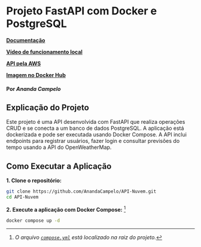 # Projeto FastAPI com Docker e PostgreSQL

**[Documentação](https://anandacampelo.github.io/API-Nuvem/)**

**[Vídeo de funcionamento local](https://anandacampelo.github.io/API-Nuvem/video_exemplo.webm)**

**[API pela AWS]([docs/video_exemplo.webm](http://aabf021d170204a16a8ff69c689a1cf9-1954537924.us-east-1.elb.amazonaws.com/docs#/))**

**[Imagem no Docker Hub](https://hub.docker.com/r/anandajgc/weathercloud)**

#### Por *Ananda Campelo*

## Explicação do Projeto
Este projeto é uma API desenvolvida com FastAPI que realiza operações CRUD e se conecta a um banco de dados PostgreSQL. A aplicação está dockerizada e pode ser executada usando Docker Compose. A API inclui endpoints para registrar usuários, fazer login e consultar previsões do tempo usando a API do OpenWeatherMap.

## Como Executar a Aplicação

**1. Clone o repositório:**
```sh
git clone https://github.com/AnandaCampelo/API-Nuvem.git
cd API-Nuvem
```

**2. Execute a aplicação com Docker Compose:** [^1]
```sh
docker compose up -d
```

[^1]: *O arquivo [`compose.yml`](compose.yml) está localizado na raiz do projeto.*
